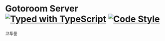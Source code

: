 # Gotoroom Server [![Typed with TypeScript](https://badgen.net/badge/icon/Typed?icon=typescript&label&labelColor=555555&color=blue)](https://github.com/microsoft/TypeScript) [![Code Style](https://badgen.net/badge/style/Airbnb/ff5a5f?icon=airbnb)](https://github.com/airbnb/javascript)
고투룸
